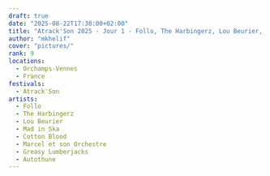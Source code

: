 ```yaml
---
draft: true
date: "2025-08-22T17:30:00+02:00"
title: "Atrack'Son 2025 - Jour 1 - Follo, The Harbingerz, Lou Beurier, Mad in Ska, Cotton Blood, Marcel et son Orchestre, Greasy Lumberjacks, Autothune"
author: "mkhelif"
cover: "pictures/"
rank: 9
locations:
  - Orchamps-Vennes
  - France
festivals:
  - Atrack'Son
artists:
  - Follo
  - The Harbingerz
  - Lou Beurier
  - Mad in Ska
  - Cotton Blood
  - Marcel et son Orchestre
  - Greasy Lumberjacks
  - Autothune
---
```



